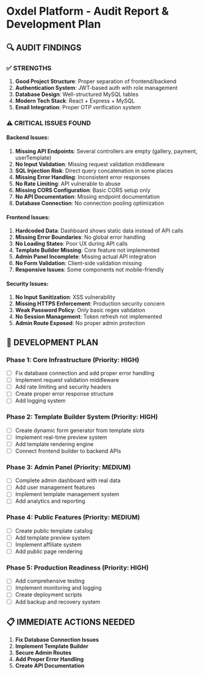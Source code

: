 # Oxdel Platform - Audit Report & Development Plan

## 🔍 AUDIT FINDINGS

### ✅ STRENGTHS
1. **Good Project Structure**: Proper separation of frontend/backend
2. **Authentication System**: JWT-based auth with role management
3. **Database Design**: Well-structured MySQL tables
4. **Modern Tech Stack**: React + Express + MySQL
5. **Email Integration**: Proper OTP verification system

### ⚠️ CRITICAL ISSUES FOUND

#### Backend Issues:
1. **Missing API Endpoints**: Several controllers are empty (gallery, payment, userTemplate)
2. **No Input Validation**: Missing request validation middleware
3. **SQL Injection Risk**: Direct query concatenation in some places
4. **Missing Error Handling**: Inconsistent error responses
5. **No Rate Limiting**: API vulnerable to abuse
6. **Missing CORS Configuration**: Basic CORS setup only
7. **No API Documentation**: Missing endpoint documentation
8. **Database Connection**: No connection pooling optimization

#### Frontend Issues:
1. **Hardcoded Data**: Dashboard shows static data instead of API calls
2. **Missing Error Boundaries**: No global error handling
3. **No Loading States**: Poor UX during API calls
4. **Template Builder Missing**: Core feature not implemented
5. **Admin Panel Incomplete**: Missing actual API integration
6. **No Form Validation**: Client-side validation missing
7. **Responsive Issues**: Some components not mobile-friendly

#### Security Issues:
1. **No Input Sanitization**: XSS vulnerability
2. **Missing HTTPS Enforcement**: Production security concern
3. **Weak Password Policy**: Only basic regex validation
4. **No Session Management**: Token refresh not implemented
5. **Admin Route Exposed**: No proper admin protection

## 🚀 DEVELOPMENT PLAN

### Phase 1: Core Infrastructure (Priority: HIGH)
- [ ] Fix database connection and add proper error handling
- [ ] Implement request validation middleware
- [ ] Add rate limiting and security headers
- [ ] Create proper error response structure
- [ ] Add logging system

### Phase 2: Template Builder System (Priority: HIGH)
- [ ] Create dynamic form generator from template slots
- [ ] Implement real-time preview system
- [ ] Add template rendering engine
- [ ] Connect frontend builder to backend APIs

### Phase 3: Admin Panel (Priority: MEDIUM)
- [ ] Complete admin dashboard with real data
- [ ] Add user management features
- [ ] Implement template management system
- [ ] Add analytics and reporting

### Phase 4: Public Features (Priority: MEDIUM)
- [ ] Create public template catalog
- [ ] Add template preview system
- [ ] Implement affiliate system
- [ ] Add public page rendering

### Phase 5: Production Readiness (Priority: HIGH)
- [ ] Add comprehensive testing
- [ ] Implement monitoring and logging
- [ ] Create deployment scripts
- [ ] Add backup and recovery system

## 📋 IMMEDIATE ACTIONS NEEDED

1. **Fix Database Connection Issues**
2. **Implement Template Builder**
3. **Secure Admin Routes**
4. **Add Proper Error Handling**
5. **Create API Documentation**